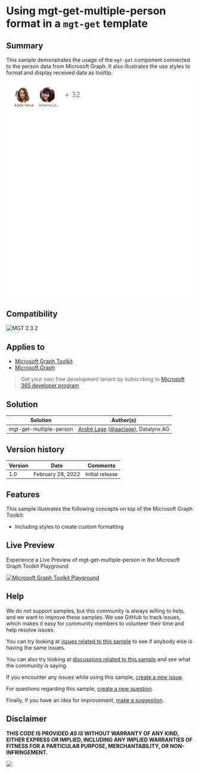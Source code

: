 # Using mgt-get-multiple-person format in a `mgt-get` template

## Summary

This sample demonstrates the usage of the `mgt-get` component connected to the person data from Microsoft Graph. It also illustrates the use styles to format and display received data as tooltip.

![mgt-get-multiple-person](assets/Mgt-multiple-Person-format.gif)

## Compatibility

![MGT 2.3.2](https://img.shields.io/badge/MGT-2.3.2-green.svg)

## Applies to

* [Microsoft Graph Toolkit](https://docs.microsoft.com/graph/toolkit/overview)
* [Microsoft Graph](https://docs.microsoft.com/graph/)

> Get your own free development tenant by subscribing to [Microsoft 365 developer program](http://aka.ms/o365devprogram)

## Solution

Solution|Author(s)
--------|---------
mgt-get-multiple-person | [André Lage](https://github.com/aaclage) ([@aaclage](https://twitter.com/aaclage)), Datalynx AG

## Version history

Version|Date|Comments
-------|----|--------
1.0|February 28, 2022|Initial release

## Features

This sample illustrates the following concepts on top of the Microsoft Graph Toolkit:

* Including styles to create custom formatting

## Live Preview

Experience a Live Preview of mgt-get-multiple-person in the Microsoft Graph Toolkit Playground

[![Microsoft Graph Toolkit Playground](https://img.shields.io/badge/Microsoft_Graph_Toolkit-Playground-green.svg)](https://mgt.dev?path=/story/editor--editor&manifest=https://raw.githubusercontent.com/pnp/mgt-samples/main/samples/mgt-get-multiple-person/assets/sample.json)

## Help

We do not support samples, but this community is always willing to help, and we want to improve these samples. We use GitHub to track issues, which makes it easy for  community members to volunteer their time and help resolve issues.

You can try looking at [issues related to this sample](https://github.com/pnp/mgt-samples/issues?q=label%3A%22sample%3A%20mgt-get-emails%22) to see if anybody else is having the same issues.

You can also try looking at [discussions related to this sample](https://github.com/pnp/mgt-samples/discussions?discussions_q=mgt-get-emails) and see what the community is saying.

If you encounter any issues while using this sample, [create a new issue](https://github.com/pnp/mgt-samples/issues/new?assignees=&labels=Needs%3A+Triage+%3Amag%3A%2Ctype%3Abug-suspected%2Csample%3A%20mgt-get-emails&template=bug-report.yml&sample=mgt-get-emails&authors=@sebastienlevert&title=mgt-get-emails%20-%20).

For questions regarding this sample, [create a new question](https://github.com/pnp/mgt-samples/issues/new?assignees=&labels=Needs%3A+Triage+%3Amag%3A%2Ctype%3Aquestion%2Csample%3A%20mgt-get-emails&template=question.yml&sample=mgt-get-emails&authors=@YOURGITHUBUSERNAME&title=mgt-get-emails%20-%20).

Finally, if you have an idea for improvement, [make a suggestion](https://github.com/pnp/mgt-samples/issues/new?assignees=&labels=Needs%3A+Triage+%3Amag%3A%2Ctype%3Aenhancement%2Csample%3A%20mgt-get-emails&template=suggestion.yml&sample=mgt-get-emails&authors=@sebastienlevert&title=mgt-get-emails%20-%20).


## Disclaimer

**THIS CODE IS PROVIDED *AS IS* WITHOUT WARRANTY OF ANY KIND, EITHER EXPRESS OR IMPLIED, INCLUDING ANY IMPLIED WARRANTIES OF FITNESS FOR A PARTICULAR PURPOSE, MERCHANTABILITY, OR NON-INFRINGEMENT.**


<img src="https://pnptelemetry.azurewebsites.net/mgt-samples/samples/mgt-get-multiple-person" />

